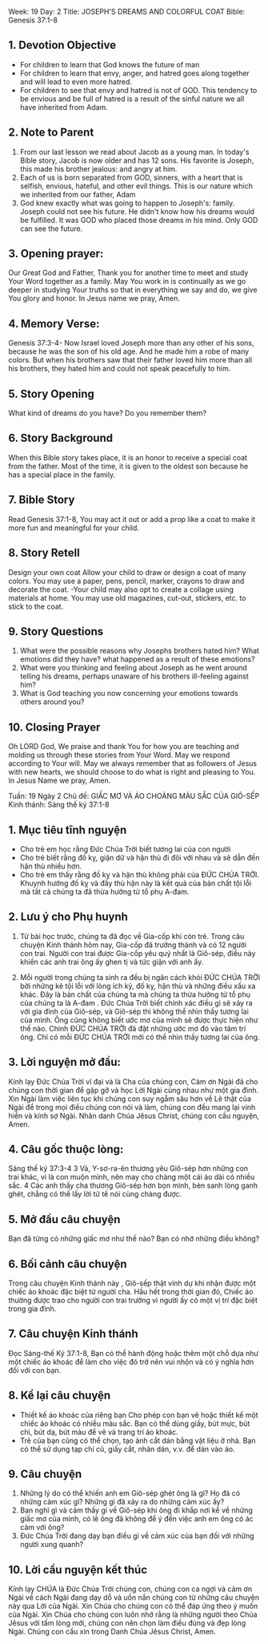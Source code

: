 Week: 19
Day: 2
Title: JOSEPH'S DREAMS AND COLORFUL COAT
Bible: Genesis 37:1-8
## 1. Devotion Objective
- For children to learn that God knows the future of man
- For children to learn that envy, anger, and hatred goes along together and will lead to even more hatred.
- For children to see that envy and hatred is not of GOD. This tendency to be envious and be full of hatred is a result of the sinful nature we all have inherited from Adam.

## 2. Note to Parent
 1. From our last lesson we read about Jacob as a young man. In today's Bible story, Jacob is now older and has 12 sons. His favorite is Joseph, this made his brother jealous: and angry at him.
2. Each of us is born separated from GOD, sinners, with a heart that is selfish, envious, hateful, and other evil things. This is our nature which we inherited from our father, Adam
3. God knew exactly what was going to happen to Joseph's: family. Joseph could not see his future. He didn't know how his dreams would be fulfilled. It was GOD who placed those dreams in his mind. Only GOD can see the future.

## 3. Opening prayer:
Our Great God and Father, Thank you for another time to meet and study Your Word together as a family. May You work in is continually as we go deeper in studying Your truths so that in everything we say and do, we give You glory and honor. In Jesus name we pray, Amen.

## 4. Memory Verse:
Genesis 37:3-4- Now Israel loved Joseph more than any other of his sons, because he was the son of his old age. And he made him a robe of many colors. But when his brothers saw that their father loved him more than all his brothers, they hated him and could not speak peacefully to him.

## 5. Story Opening
What kind of dreams do you have? Do you remember them?

## 6. Story Background
When this Bible story takes place, it is an honor to receive a special coat from the father. Most of the time, it is given to the oldest son because he has a special place in the family.

## 7. Bible Story
Read Genesis 37:1-8, You may act it out or add a prop like a coat to make it more fun and meaningful for your child.

## 8. Story Retell
 Design your own coat Allow your child to draw or design a coat of many colors. You may use a paper, pens, pencil, marker, crayons to draw and decorate the coat. -Your child may also opt to create a collage using materials at home. You may use old magazines, cut-out, stickers, etc. to stick to the coat.

## 9. Story Questions
1. What were the possible reasons why Josephs brothers hated him? What emotions did they have? what happened as a result of these emotions?
2. What were you thinking and feeling about Joseph as he went around telling his dreams, perhaps unaware of his brothers ill-feeling against him?
3. What is God teaching you now concerning your emotions towards others around you?

## 10. Closing Prayer
Oh LORD God, We praise and thank You for how you are teaching and molding us through these stories from Your Word. May we respond according to Your will. May we always remember that as followers of Jesus with new hearts, we should choose to do what is right and pleasing to You. In Jesus Name we pray, Amen.


Tuần: 19
Ngày 2
Chủ đề: GIẤC MƠ VÀ ÁO CHOÀNG MÀU SẮC CỦA GIÔ-SẾP
Kinh thánh: Sáng thế ký 37:1-8

## 1. Mục tiêu tĩnh nguyện
- Cho trẻ em học rằng Đức Chúa Trời biết tương lai của con người
- Cho trẻ biết rằng đố kỵ, giận dữ và hận thù đi đôi với nhau và sẽ dẫn đến hận thù nhiều hơn.
- Cho trẻ em thấy rằng đố kỵ và hận thù không phải của ĐỨC CHÚA TRỜI. Khuynh hướng đố kỵ và đầy thù hận này là kết quả của bản chất tội lỗi mà tất cả chúng ta đã thừa hưởng từ tổ phụ A-đam.

## 2. Lưu ý cho Phụ huynh
 1. Từ bài học trước, chúng ta đã đọc về Gia-cốp khi còn trẻ. Trong câu chuyện Kinh thánh hôm nay, Gia-cốp đã trưởng thành và có 12 người con trai. Người con trai được Gia-cốp yêu quý nhất là Giô-sép, điều này khiến các anh trai ông ấy ghen tị và tức giận với anh ấy.

2. Mỗi người trong chúng ta sinh ra đều bị ngăn cách khỏi ĐỨC CHÚA TRỜI bởi những kẻ tội lỗi với lòng ích kỷ, đố kỵ, hận thù và những điều xấu xa khác. Đây là bản chất của chúng ta mà chúng ta thừa hưởng từ tổ phụ của chúng ta là A-đam .
Đức Chúa Trời biết chính xác điều gì sẽ xảy ra với gia đình của Giô-sép, và  Giô-sép thì không thể nhìn thấy tương lai của mình. Ông cũng không biết ước mơ của mình sẽ được thực hiện như thế nào. Chính ĐỨC CHÚA TRỜI đã đặt những ước mơ đó vào tâm trí ông. Chỉ có mỗi ĐỨC CHÚA TRỜI mới có thể nhìn thấy tương lai của ông.


## 3. Lời nguyện mở đầu:
Kính lạy Đức Chúa Trời vĩ đại và là Cha của chúng con, Cảm ơn Ngài đã cho chúng con thời gian để gặp gỡ và học Lời Ngài cùng nhau như một gia đình. Xin Ngài làm việc liên tục khi chúng con suy ngẫm sâu hơn về Lẽ thật của Ngài để trong mọi điều chúng con nói và làm, chúng con đều mang lại vinh hiển và kính sợ Ngài. Nhân danh Chúa Jêsus Christ, chúng con cầu nguyện, Amen.

## 4. Câu gốc thuộc lòng:
Sáng thế ký 37:3-4
 3 Vả, Y-sơ-ra-ên thương yêu Giô-sép hơn những con trai khác, vì là con muộn mình, nên may cho chàng một cái áo dài có nhiều sắc. 4 Các anh thấy cha thương Giô-sép hơn bọn mình, bèn sanh lòng ganh ghét, chẳng có thế lấy lời tử tế nói cùng chàng được.

## 5. Mở đầu câu chuyện
Bạn đã từng có những giấc mơ như thế nào? Bạn có nhớ những điều không?

## 6. Bối cảnh câu chuyện
Trong câu chuyện Kinh thánh này , Giô-sếp thật vinh dự khi nhận được một chiếc áo khoác đặc biệt từ người cha. Hầu hết trong thời gian đó, Chiếc áo thường được trao cho người con trai trưởng vì người ấy có một vị trí đặc biệt trong gia đình.

## 7. Câu chuyện Kinh thánh
Đọc Sáng-thế Ký 37:1-8,
Bạn có thể hành động hoặc thêm một chỗ dựa như một chiếc áo khoác để làm cho việc đó trở nên vui nhộn và có ý nghĩa hơn đối với con bạn.

## 8. Kể lại câu chuyện
- Thiết kế áo khoác của riêng bạn Cho phép con bạn vẽ hoặc thiết kế một chiếc áo khoác có nhiều màu sắc. Bạn có thể dùng giấy, bút mực, bút chì, bút dạ, bút màu để vẽ và trang trí áo khoác.
- Trẻ của bạn cũng có thể chọn, tạo ảnh cắt dán bằng vật liệu ở nhà. Bạn có thể sử dụng tạp chí cũ, giấy cắt, nhãn dán, v.v. để dán vào áo.

## 9. Câu chuyện
1. Những lý do có thể khiến anh em Giô-sép ghét ông là gì? Họ đã có những cảm xúc gì? Những gì đã xảy ra do những cảm xúc ấy?
2. Bạn nghĩ gì và cảm thấy gì về Giô-sép khi ông đi khắp nơi kể về những giấc mơ của mình, có lẽ ông đã không để ý đến việc anh em ông có ác cảm với ông?
3. Đức Chúa Trời đang dạy bạn điều gì về cảm xúc của bạn đối với những người xung quanh?

## 10. Lời cầu nguyện kết thúc
Kính lạy CHÚA là Đức Chúa Trời chúng con, chúng con ca ngợi và cảm ơn Ngài về cách Ngài đang dạy dỗ và uốn nắn chúng con từ những câu chuyện này qua Lời của Ngài. Xin Chúa cho chúng con có thể đáp ứng theo ý muốn của Ngài. Xin Chúa cho chúng con luôn nhớ rằng là những người theo Chúa Jêsus với tấm lòng mới, chúng con nên chọn làm điều đúng và đẹp lòng Ngài. Chúng con cầu xin trong Danh Chúa Jêsus Christ, Amen.
